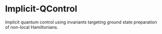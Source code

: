 # Implicit-QControl
Implicit quantum control using invariants targeting ground state preparation of non-local Hamiltonians.
